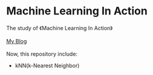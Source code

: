 # Machine Learning In Action
The study of 《Machine Learning In Action》<br><br>
[My Blog](https://blog.csdn.net/zhq9695)<br><br>
Now, this repository include:<br>
* kNN(k-Nearest Neighbor)
